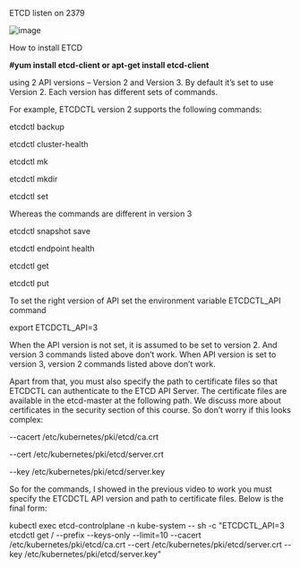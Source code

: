 ETCD listen on 2379

![image](https://github.com/Khushang49/90DaysofKubernetes/assets/95266353/ecb4478a-4055-4fa2-80fe-624021424bde)


How to install ETCD

**#yum install etcd-client or apt-get install etcd-client**

using 2 API versions – Version 2 and Version 3.  By default it’s set to use Version 2. Each version has different sets of commands.

For example, ETCDCTL version 2 supports the following commands:

etcdctl backup

etcdctl cluster-health

etcdctl mk

etcdctl mkdir

etcdctl set

Whereas the commands are different in version 3

etcdctl snapshot save

etcdctl endpoint health

etcdctl get

etcdctl put

To set the right version of API set the environment variable ETCDCTL_API command

export ETCDCTL_API=3

When the API version is not set, it is assumed to be set to version 2. And version 3 commands listed above don’t work. When API version is set to version 3, version 2 commands listed above don’t work.

Apart from that, you must also specify the path to certificate files so that ETCDCTL can authenticate to the ETCD API Server. The certificate files are available in the etcd-master at the following path. We discuss more about certificates in the security section of this course. So don’t worry if this looks complex:

--cacert /etc/kubernetes/pki/etcd/ca.crt

--cert /etc/kubernetes/pki/etcd/server.crt

--key /etc/kubernetes/pki/etcd/server.key

So for the commands, I showed in the previous video to work you must specify the ETCDCTL API version and path to certificate files. Below is the final form:

kubectl exec etcd-controlplane -n kube-system -- sh -c "ETCDCTL_API=3 etcdctl get / --prefix --keys-only --limit=10 --cacert /etc/kubernetes/pki/etcd/ca.crt --cert /etc/kubernetes/pki/etcd/server.crt --key /etc/kubernetes/pki/etcd/server.key"
